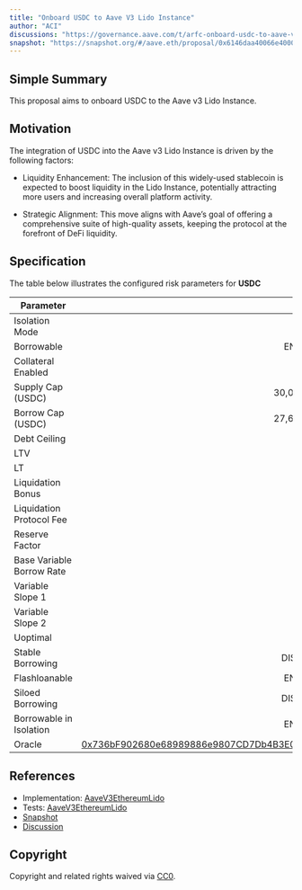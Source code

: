 ```yaml
---
title: "Onboard USDC to Aave V3 Lido Instance"
author: "ACI"
discussions: "https://governance.aave.com/t/arfc-onboard-usdc-to-aave-v3-lido-instance/19201"
snapshot: "https://snapshot.org/#/aave.eth/proposal/0x6146daa40066e4000333f628f94263101ae03731ccd9a64303013a26172c9eef"
---
```


## Simple Summary

This proposal aims to onboard USDC to the Aave v3 Lido Instance.

## Motivation

The integration of USDC into the Aave v3 Lido Instance is driven by the following factors:

- Liquidity Enhancement: The inclusion of this widely-used stablecoin is expected to boost liquidity in the Lido Instance, potentially attracting more users and increasing overall platform activity.

- Strategic Alignment: This move aligns with Aave’s goal of offering a comprehensive suite of high-quality assets, keeping the protocol at the forefront of DeFi liquidity.

## Specification

The table below illustrates the configured risk parameters for **USDC**

| Parameter                 |                                                                                                                 Value |
| ------------------------- | --------------------------------------------------------------------------------------------------------------------: |
| Isolation Mode            |                                                                                                                 false |
| Borrowable                |                                                                                                               ENABLED |
| Collateral Enabled        |                                                                                                                 false |
| Supply Cap (USDC)         |                                                                                                            30,000,000 |
| Borrow Cap (USDC)         |                                                                                                            27,600,000 |
| Debt Ceiling              |                                                                                                                 USD 0 |
| LTV                       |                                                                                                                   0 % |
| LT                        |                                                                                                                   0 % |
| Liquidation Bonus         |                                                                                                                   0 % |
| Liquidation Protocol Fee  |                                                                                                                  10 % |
| Reserve Factor            |                                                                                                                  10 % |
| Base Variable Borrow Rate |                                                                                                                   0 % |
| Variable Slope 1          |                                                                                                                 5.5 % |
| Variable Slope 2          |                                                                                                                  60 % |
| Uoptimal                  |                                                                                                                  92 % |
| Stable Borrowing          |                                                                                                              DISABLED |
| Flashloanable             |                                                                                                               ENABLED |
| Siloed Borrowing          |                                                                                                              DISABLED |
| Borrowable in Isolation   |                                                                                                               ENABLED |
| Oracle                    | [0x736bF902680e68989886e9807CD7Db4B3E015d3C](https://etherscan.io/address/0x736bF902680e68989886e9807CD7Db4B3E015d3C) |

## References

- Implementation: [AaveV3EthereumLido](https://github.com/bgd-labs/aave-proposals-v3/blob/5e1fb9724df8c6724f88c2fcecb59f1fc2f8b795/src/20241002_AaveV3EthereumLido_OnboardUSDCToAaveV3LidoInstance/AaveV3EthereumLido_OnboardUSDCToAaveV3LidoInstance_20241002.sol)
- Tests: [AaveV3EthereumLido](https://github.com/bgd-labs/aave-proposals-v3/blob/5e1fb9724df8c6724f88c2fcecb59f1fc2f8b795/src/20241002_AaveV3EthereumLido_OnboardUSDCToAaveV3LidoInstance/AaveV3EthereumLido_OnboardUSDCToAaveV3LidoInstance_20241002.t.sol)
- [Snapshot](https://snapshot.org/#/aave.eth/proposal/0x6146daa40066e4000333f628f94263101ae03731ccd9a64303013a26172c9eef)
- [Discussion](https://governance.aave.com/t/arfc-onboard-usdc-to-aave-v3-lido-instance/19201)

## Copyright

Copyright and related rights waived via [CC0](https://creativecommons.org/publicdomain/zero/1.0/).
